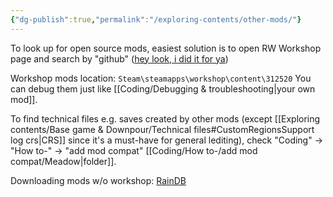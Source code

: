 ```yaml
---
{"dg-publish":true,"permalink":"/exploring-contents/other-mods/"}
---
```


To look up for open source mods, easiest solution is to open RW Workshop page and search by "github" ([hey look, i did it for ya](https://steamcommunity.com/workshop/browse/?appid=312520&searchtext=github))

Workshop mods location: 
`Steam\steamapps\workshop\content\312520`
You can debug them just like [[Coding/Debugging & troubleshooting\|your own mod]]. 

To find technical files e.g. saves created by other mods (except [[Exploring contents/Base game & Downpour/Technical files#CustomRegionsSupport log crs\|CRS]] since it's a must-have for general lediting), check "Coding" -> "How to-" -> "add mod compat" [[Coding/How to-/add mod compat/Meadow\|folder]].

Downloading mods w/o workshop: 
[RainDB](https://andrewfm.github.io/RainDB/index.html)
